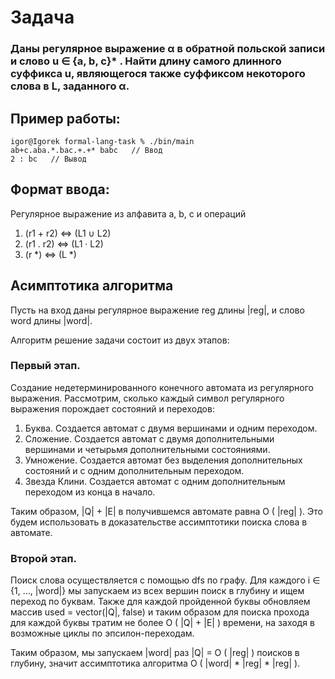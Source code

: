 # Задача

### Даны регулярное выражение α в обратной польской записи и слово u ∈ {a, b, c}* . Найти длину самого длинного суффикса u, являющегося также суффиксом некоторого слова в L, заданного α.

## Пример работы:

```console
igor@Igorek formal-lang-task % ./bin/main
ab+c.aba.*.bac.+.+* babc   // Ввод
2 : bc   // Вывод
```

## Формат ввода:

Регулярное выражение из алфавита a, b, c и операций
1. (r1 + r2) <=> (L1 ∪ L2)
2. (r1 . r2) <=> (L1 · L2)
3. (r *) <=> (L *)

## Асимптотика алгоритма

Пусть на вход даны регулярное выражение reg длины |reg|, и слово word длины |word|.

Алгоритм решение задачи состоит из двух этапов:

### Первый этап.
Создание недетерминированного конечного автомата из регулярного выражения. Рассмотрим, сколько каждый символ регулярного выражения порождает состояний и переходов:

1. Буква. Создается автомат с двумя вершинами и одним переходом.
2. Сложение. Создается автомат с двумя дополнительными вершинами и четырьмя дополнительными состояниями.
3. Умножение. Создается автомат без выделения дополнительных состояний и с одним дополнительным переходом.
4. Звезда Клини. Создается автомат с одним дополнительным переходом из конца в начало.

Таким образом, |Q| + |E| в получившемся автомате равна O ( |reg| ). Это будем использовать в доказательстве ассимптотики поиска слова в автомате.

### Второй этап.
Поиск слова осуществляется с помощью dfs по графу. Для каждого i ∈ {1, ..., |word|} мы запускаем из всех вершин поиск в глубину и ищем переход по буквам. Также для каждой пройденной буквы обновляем массив used = vector(|Q|, false) и таким образом для поиска прохода для каждой буквы тратим не более O ( |Q| + |E| ) времени, на заходя в возможные циклы по эпсилон-переходам.

Таким образом, мы запускаем |word| раз |Q| = O ( |reg| ) поисков в глубину, значит ассимптотика алгоритма O ( |word| * |reg| * |reg| ).